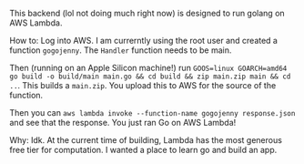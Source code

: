 This backend (lol not doing much right now) is designed to run golang on AWS Lambda.

How to: 
Log into AWS. I am currerntly using the root user and created a function `gogojenny`. The `Handler` function needs to be main. 

Then (running on an Apple Silicon machine!) run `GOOS=linux GOARCH=amd64 go build -o build/main main.go && cd build && zip main.zip main && cd ..`. This builds a `main.zip`. You upload this to AWS for the source of the function.

Then you can `aws lambda invoke --function-name gogojenny response.json` and see that the response. You just ran Go on AWS Lambda!

Why:
Idk. At the current time of building, Lambda has the most generous free tier for computation. I wanted a place to learn go and build an app. 